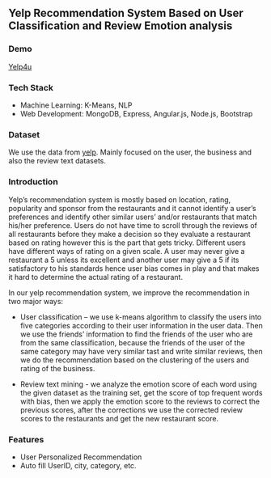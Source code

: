 ## Yelp Recommendation System Based on User Classification and Review Emotion analysis

### Demo
[Yelp4u](http://45.55.164.248:3000)


### Tech Stack
* Machine Learning: K-Means, NLP  
* Web Development: MongoDB, Express, Angular.js, Node.js, Bootstrap

### Dataset

We use the data from [yelp](https://www.yelp.com/dataset). Mainly focused on the user, the business and also the review text datasets.


### Introduction


Yelp’s recommendation system is mostly based on location, rating, popularity and sponsor from the restaurants and it cannot identify a user’s preferences and identify other similar users’ and/or restaurants that match his/her preference. Users do not have time to scroll through the reviews of all restaurants before they make a decision so they evaluate a restaurant based on rating however this is the part that gets tricky. Different users have different ways of rating on a given scale. A user may never give a restaurant a 5 unless its excellent and another user may give a 5 if its satisfactory to his standards hence user bias comes in play and that makes it hard to determine the actual rating of a restaurant.


In our yelp recommendation system, we improve the recommendation in two major ways:
    
* User classification – we use k-means algorithm to classify the users into five categories according to their user information in the user data. Then we use the friends’ information to find the friends of the user who are from the same classification, because the friends of the user of the same category may have very similar tast and write similar reviews, then we do the recommendation based on the clustering of the users and rating of the business.   
 
* Review text mining - we analyze the emotion score of each word using the given dataset as the training set, get the score of top frequent words with bias, then we apply the emotion score to the reviews to correct the previous scores, after the corrections we use the corrected review scores to the restaurants and get the new restaurant score.


### Features

* User Personalized Recommendation
* Auto fill UserID, city, category, etc.